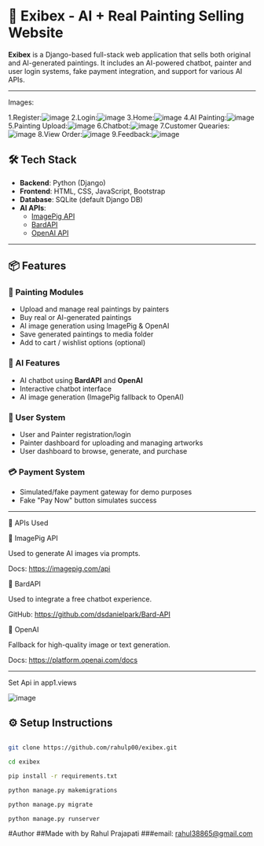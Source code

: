 # 🎨 Exibex - AI + Real Painting Selling Website

**Exibex** is a Django-based full-stack web application that sells both original and AI-generated paintings. It includes an AI-powered chatbot, painter and user login systems, fake payment integration, and support for various AI APIs.

---
Images:

   1.Register:![image](https://github.com/user-attachments/assets/6fee58e1-c0c1-492b-bb63-65f27a001637)
   2.Login:![image](https://github.com/user-attachments/assets/323a288c-aedd-4049-bacb-073243ff6b79)
   3.Home:![image](https://github.com/user-attachments/assets/4e5c0adb-fc69-4579-9659-d6564a6016f7)
   4.AI Painting:![image](https://github.com/user-attachments/assets/0d844621-e649-45ea-8619-8074c87680f9)
   5.Painting Upload:![image](https://github.com/user-attachments/assets/d8f1eb00-84c2-45b2-a267-6dc91c9178f6)
   6.Chatbot:![image](https://github.com/user-attachments/assets/be2bc299-e06f-4e7d-91db-79d0c9d83347)
   7.Customer Quearies:![image](https://github.com/user-attachments/assets/273514d6-2b0c-4dc5-a236-430d64a4823d)
   8.View Order:![image](https://github.com/user-attachments/assets/11cd7a18-efc8-4b59-a36c-1a081d32a473)
   9.Feedback:![image](https://github.com/user-attachments/assets/438f94da-a25a-4b0d-bd01-6c198fe45ccf)


## 🛠 Tech Stack

- **Backend**: Python (Django)
- **Frontend**: HTML, CSS, JavaScript, Bootstrap
- **Database**: SQLite (default Django DB)
- **AI APIs**: 
  - [ImagePig API](https://imagepig.com)
  - [BardAPI](https://github.com/dsdanielpark/Bard-API)
  - [OpenAI API](https://platform.openai.com)

---

## 📦 Features

### 🎨 Painting Modules
- Upload and manage real paintings by painters
- Buy real or AI-generated paintings
- AI image generation using ImagePig & OpenAI
- Save generated paintings to media folder
- Add to cart / wishlist options (optional)

### 🤖 AI Features
- AI chatbot using **BardAPI** and **OpenAI**
- Interactive chatbot interface
- AI image generation (ImagePig fallback to OpenAI)

### 👥 User System
- User and Painter registration/login
- Painter dashboard for uploading and managing artworks
- User dashboard to browse, generate, and purchase

### 💳 Payment System
- Simulated/fake payment gateway for demo purposes
- Fake "Pay Now" button simulates success

---
🧠 APIs Used

📸 ImagePig API

Used to generate AI images via prompts.

Docs: https://imagepig.com/api

💬 BardAPI

Used to integrate a free chatbot experience.

GitHub: https://github.com/dsdanielpark/Bard-API

🧠 OpenAI

Fallback for high-quality image or text generation.

Docs: https://platform.openai.com/docs

---


Set Api in app1.views

![image](https://github.com/user-attachments/assets/24022f09-b792-4344-b1d5-cc1bfdcca242)

## ⚙️ Setup Instructions

```bash

git clone https://github.com/rahulp00/exibex.git

cd exibex

pip install -r requirements.txt

python manage.py makemigrations

python manage.py migrate

python manage.py runserver

```

#Author
##Made with by Rahul Prajapati
###email: rahul38865@gmail.com


    
